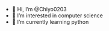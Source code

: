 - 👋 Hi, I’m @Chiyo0203
- 👀 I’m interested in computer science 
- 🌱 I’m currently learning python


<!---
Chiyo0203/Chiyo0203 is a ✨ special ✨ repository because its `README.md` (this file) appears on your GitHub profile.
You can click the Preview link to take a look at your changes.
--->
